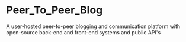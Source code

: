 # Peer_To_Peer_Blog
A user-hosted peer-to-peer blogging and communication platform with open-source back-end and front-end systems and public API's
